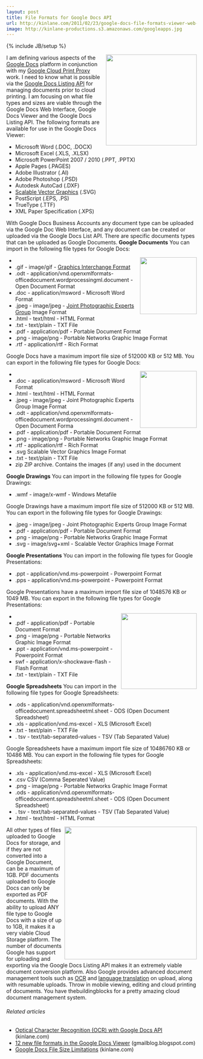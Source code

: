 ```yaml
---
layout: post
title: File Formats for Google Docs API
url: http://kinlane.com/2011/02/23/google-docs-file-formats-viewer-web-and-api/
image: http://kinlane-productions.s3.amazonaws.com/googleapps.jpg
---
```

{% include JB/setup %}
<img src="http://kinlane-productions.s3.amazonaws.com/googleapps.jpg"  width="240" align="right" />I am defining various aspects of the <a href="http://docs.google.com" target="_blank">Google Docs</a> platform in conjunction with my <a href="http://www.kinlane.com/2011/02/google-cloud-print-proxy-cloud-printer/" target="_blank">Google Cloud Print Proxy</a> work.
I need to know what is possible via the <a href="http://code.google.com/apis/documents/" target="_blank">Google Docs Listing API</a> for managing documents prior to cloud printing.
I am focusing on what file types and sizes are viable through the Google Docs Web Interface, Google Docs Viewer and the Google Docs Listing API.
The following formats are available for use in the Google Docs Viewer:
<ul>
     <li>Microsoft Word (.DOC, .DOCX)
     </li>
     <li>Microsoft Excel (.XLS, .XLSX)
     </li>
     <li>Microsoft PowerPoint 2007 / 2010 (.PPT, .PPTX)
     </li>
     <li>Apple Pages (.PAGES)
     </li>
     <li>Adobe Illustrator (.AI)
     </li>
     <li>Adobe Photoshop (.PSD)
     </li>
     <li>Autodesk AutoCad (.DXF)
     </li>
     <li>
          <a class="zem_slink" title="Scalable Vector Graphics" rel="homepage" href="http://www.w3.org/Graphics/SVG/">Scalable Vector Graphics</a> (.SVG)
     </li>
     <li>PostScript (.EPS, .PS)
     </li>
     <li>TrueType (.TTF)
     </li>
     <li>XML Paper Specification (.XPS)
     </li>
</ul>With Google Docs Business Accounts any document type can be uploaded via the Google Doc Web Interface, and any document can be created or uploaded via the Google Docs List API.
There are specific documents types that can be uploaded as Google Documents.
<strong>Google Documents</strong>
You can import in the following file types for Google Docs:
<ul>
     <li>
          <img src="http://kinlane-productions.s3.amazonaws.com/PDF_red.jpg"  width="150" align="right" />
     </li>
     <li>.gif - image/gif - <a class="zem_slink" title="Graphics Interchange Format" rel="wikipedia" href="http://en.wikipedia.org/wiki/Graphics_Interchange_Format">Graphics Interchange Format</a>
     </li>
     <li>.odt - application/vnd.openxmlformats-officedocument.wordprocessingml.document - Open Document Format
     </li>
     <li>.doc - application/msword - Microsoft Word Format
     </li>
     <li>.jpeg - image/jpeg - <a class="zem_slink" title="Joint Photographic Experts Group" rel="wikipedia" href="http://en.wikipedia.org/wiki/Joint_Photographic_Experts_Group">Joint Photographic Experts Group</a> Image Format
     </li>
     <li>.html - text/html - HTML Format
     </li>
     <li>.txt - text/plain - TXT File
     </li>
     <li>.pdf - application/pdf - Portable Document Format
     </li>
     <li>.png - image/png - Portable Networks Graphic Image Format
     </li>
     <li>.rtf - application/rtf - Rich Format
     </li>
</ul>Google Docs have a maximum import file size of 512000 KB or 512 MB.
You can export in the following file types for Google Docs:
<ul>
     <li>
          <img src="http://kinlane-productions.s3.amazonaws.com/microsoft-powerpoint.png"  width="150" align="right" />
     </li>
     <li>.doc - application/msword - Microsoft Word Format
     </li>
     <li>.html - text/html - HTML Format
     </li>
     <li>.jpeg - image/jpeg - Joint Photographic Experts Group Image Format
     </li>
     <li>.odt - application/vnd.openxmlformats-officedocument.wordprocessingml.document - Open Document Forma
     </li>
     <li>.pdf - application/pdf - Portable Document Format
     </li>
     <li>.png - image/png - Portable Networks Graphic Image Format
     </li>
     <li>.rtf - application/rtf - Rich Format
     </li>
     <li>.svg Scalable Vector Graphics Image Format
     </li>
     <li>.txt - text/plain - TXT File
     </li>
     <li>zip ZIP archive. Contains the images (if any) used in the document
     </li>
</ul><strong>Google Drawings</strong>
You can import in the following file types for Google Drawings:
<ul>
     <li>.wmf - image/x-wmf - Windows Metafile
     </li>
</ul>Google Drawings have a maximum import file size of 512000 KB or 512 MB.
You can export in the following file types for Google Drawings:
<ul>
     <li>.jpeg - image/jpeg - Joint Photographic Experts Group Image Format
     </li>
     <li>.pdf - application/pdf - Portable Document Format
     </li>
     <li>.png - image/png - Portable Networks Graphic Image Format
     </li>
     <li>.svg - image/svg+xml - Scalable Vector Graphics Image Format
     </li>
</ul><strong>Google Presentations</strong>
You can import in the following file types for Google Presentations:
<ul>
     <li>.ppt - application/vnd.ms-powerpoint - Powerpoint Format
     </li>
     <li>.pps - application/vnd.ms-powerpoint - Powerpoint Format
     </li>
</ul>Google Presentations have a maximum import file size of 1048576 KB or 1049 MB.
You can export in the following file types for Google Presentations:
<ul>
     <li>
          <img src="http://kinlane-productions.s3.amazonaws.com/google/google-doc-on-iphone.png"  width="200" align="right" />
     </li>
     <li>.pdf - application/pdf - Portable Document Format
     </li>
     <li>.png - image/png - Portable Networks Graphic Image Format
     </li>
     <li>.ppt - application/vnd.ms-powerpoint - Powerpoint Format
     </li>
     <li>swf - application/x-shockwave-flash - Flash Format
     </li>
     <li>.txt - text/plain - TXT File
     </li>
</ul><strong>Google Spreadsheets</strong>
You can import in the following file types for Google Spreadsheets:
<ul>
     <li>.ods - application/vnd.openxmlformats-officedocument.spreadsheetml.sheet - ODS (Open Document Spreadsheet)
     </li>
     <li>.xls - application/vnd.ms-excel - XLS (Microsoft Excel)
     </li>
     <li>.txt - text/plain - TXT File
     </li>
     <li>. tsv - text/tab-separated-values - TSV (Tab Separated Value)
     </li>
</ul>Google Spreadsheets have a maximum import file size of 10486760 KB or 10486 MB.
You can export in the following file types for Google Spreadsheets:
<ul>
     <li>.xls - application/vnd.ms-excel - XLS (Microsoft Excel)
     </li>
     <li>.csv CSV (Comma Seperated Value)
     </li>
     <li>.png - image/png - Portable Networks Graphic Image Format
     </li>
     <li>.ods - application/vnd.openxmlformats-officedocument.spreadsheetml.sheet - ODS (Open Document Spreadsheet)
     </li>
     <li>. tsv - text/tab-separated-values - TSV (Tab Separated Value)
     </li>
     <li>.html - text/html - HTML Format
     </li>
</ul><img src="http://kinlane-productions.s3.amazonaws.com/google-cloud-print/google-cloud-print-mimeo.png"  width="350" align="right" /> All other types of files uploaded to Google Docs for storage, and if they are not converted into a Google Document, can be a maximum of 1GB. PDF documents uploaded to Google Docs can only be exported as PDF documents.
With the ability to upload ANY file type to Google Docs with a size of up to 1GB, it makes it a very viable Cloud Storage platform.
The number of documents Google has support for uploading and exporting via the Google Docs Listing API makes it an extremely viable document conversion platform.
Also Google provides advanced document management tools such as <a href="http://www.kinlane.com/2011/02/optical-character-recognition-ocr-with-google-docs-api/" target="_blank">OCR</a> and <a href="http://www.kinlane.com/2011/02/document-translation-with-google-docs-api/" target="_blank">language translation</a> on upload, along with resumable uploads.
Throw in mobile viewing, editing and cloud printing of documents. You have thebuildingblocks for a pretty amazing cloud document management system.
<h6 class="zemanta-related-title c3">
     Related articles
</h6>
<ul class="zemanta-article-ul">
     <li class="zemanta-article-ul-li">
          <a href="http://www.kinlane.com/2011/02/optical-character-recognition-ocr-with-google-docs-api/">Optical Character Recognition (OCR) with Google Docs API</a> (kinlane.com)
     </li>
     <li class="zemanta-article-ul-li">
          <a href="http://gmailblog.blogspot.com/2011/02/12-new-file-formats-in-google-docs.html">12 new file formats in the Google Docs Viewer</a> (gmailblog.blogspot.com)
     </li>
     <li class="zemanta-article-ul-li">
          <a href="http://www.kinlane.com/2011/02/google-docs-file-size-limitations/">Google Docs File Size Limitations</a> (kinlane.com)
     </li>
</ul>